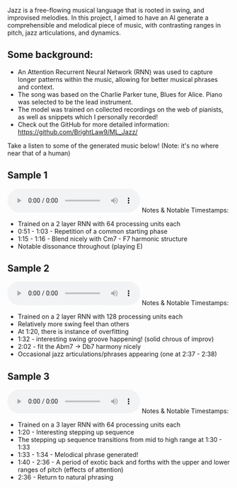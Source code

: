 Jazz is a free-flowing musical language that is rooted in swing, and improvised melodies. In this project, I aimed to have an AI generate a comprehensible and melodical piece of music, with contrasting ranges in pitch, jazz articulations, and dynamics.

## Some background:
- An Attention Recurrent Neural Network (RNN) was used to capture longer patterns within the music, allowing for better musical phrases and context. 
- The song was based on the Charlie Parker tune, Blues for Alice. Piano was selected to be the lead instrument.
- The model was trained on collected recordings on the web of pianists, as well as snippets which I personally recorded!
- Check out the GitHub for more detailed information: https://github.com/BrightLaw9/ML_Jazz/

Take a listen to some of the generated music below! (Note: it's no where near that of a human)

## Sample 1 
<audio src="Blues_for_Alice_ML_v1.mp3" controls></audio>
Notes & Notable Timestamps: 
- Trained on a 2 layer RNN with 64 processing units each
- 0:51 - 1:03 - Repetition of a common starting phase
- 1:15 - 1:16 - Blend nicely with Cm7 - F7 harmonic structure
- Notable dissonance throughout (playing E)

## Sample 2 
<audio src="Blues_for_Alice_ML_v2_swing.mp3" controls></audio>
Notes & Notable Timestamps: 
- Trained on a 2 layer RNN with 128 processing units each
- Relatively more swing feel than others
- At 1:20, there is instance of overfitting
- 1:32 - interesting swing groove happening! (solid chrous of improv)
- 2:02 - fit the Abm7 -> Db7 harmony nicely
- Occasional jazz articulations/phrases appearing (one at 2:37 - 2:38)

## Sample 3 
<audio src="Blues_for_Alice_ML_v3_color.mp3" controls></audio>
Notes & Notable Timestamps: 
- Trained on a 3 layer RNN with 64 processing units each
- 1:20 - Interesting stepping up sequence
- The stepping up sequence transitions from mid to high range at 1:30 - 1:33
- 1:33 - 1:34 - Melodical phrase generated!
- 1:40 - 2:36 - A period of exotic back and forths with the upper and lower ranges of pitch (effects of attention)
- 2:36 - Return to natural phrasing
